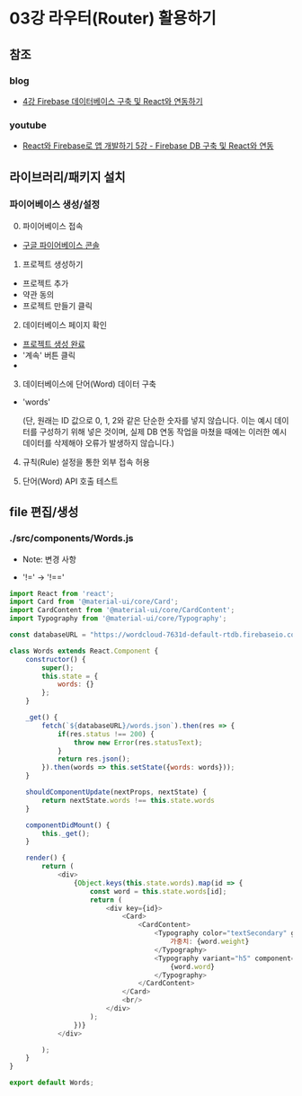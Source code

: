 # 03강 라우터(Router) 활용하기

## 참조

### blog
- [4강 Firebase 데이터베이스 구축 및 React와 연동하기](https://ndb796.tistory.com/236?category=1032205)

### youtube
- [React와 Firebase로 앱 개발하기 5강 - Firebase DB 구축 및 React와 연동](https://www.youtube.com/watch?v=DIc_nPKBrVA&list=PLRx0vPvlEmdCjiCfu4QB6tV7cZS4ZoTOQ&index=5)


## 라이브러리/패키지 설치

### 파이어베이스 생성/설정
0. 파이어베이스 접속
- [구글 파이어베이스 콘솔](https://console.firebase.google.com/)

1. 프로젝트 생성하기
- 프로젝트 추가
- 약관 동의
- 프로젝트 만들기 클릭

2. 데이터베이스 페이지 확인
- [프로젝트 생성 완료](https://console.firebase.google.com/u/0/?pli=1)
- '계속' 버튼 클릭
- 

3. 데이터베이스에 단어(Word) 데이터 구축
- 'words'


  (단, 원래는 ID 값으로 0, 1, 2와 같은 단순한 숫자를 넣지 않습니다. 이는 예시 데이터를 구성하기 위해 넣은 것이며, 실제 DB 연동 작업을 마쳤을 때에는 이러한 예시 데이터를 삭제해야 오류가 발생하지 않습니다.)

4. 규칙(Rule) 설정을 통한 외부 접속 허용

5. 단어(Word) API 호출 테스트

### 

## file 편집/생성

### ./src/components/Words.js

* Note: 변경 사항
- '!=' -> '!=='

```js
import React from 'react';
import Card from '@material-ui/core/Card';
import CardContent from '@material-ui/core/CardContent';
import Typography from '@material-ui/core/Typography';

const databaseURL = "https://wordcloud-7631d-default-rtdb.firebaseio.com/";

class Words extends React.Component {
    constructor() {
        super();
        this.state = {
            words: {}
        };
    }

    _get() {
        fetch(`${databaseURL}/words.json`).then(res => {
            if(res.status !== 200) {
                throw new Error(res.statusText);
            }
            return res.json();
        }).then(words => this.setState({words: words}));
    }

    shouldComponentUpdate(nextProps, nextState) {
        return nextState.words !== this.state.words
    }

    componentDidMount() {
        this._get();
    }

    render() {
        return (
            <div>
                {Object.keys(this.state.words).map(id => {
                    const word = this.state.words[id];
                    return (
                        <div key={id}>
                            <Card>
                                <CardContent>
                                    <Typography color="textSecondary" gutterBottom>
                                        가중치: {word.weight}
                                    </Typography>
                                    <Typography variant="h5" component="h2">
                                        {word.word}
                                    </Typography>
                                </CardContent>
                            </Card>
                            <br/>
                        </div>
                    );
                })}
            </div>

        );
    }
}

export default Words;
```
